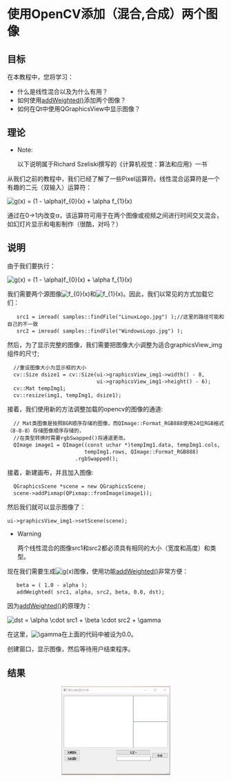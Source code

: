 <!--
 * @Date: 2020-08-15 13:45:33
 * @LastEditTime: 2020-08-15 15:21:26
 * @Author:  Chang_Bin
 * @LastEditors: Chang_Bin
 * @Email: bin_chang@qq.com
 * @Description: In User Settings Edit
-->
# 使用OpenCV添加（混合,合成）两个图像
## 目标
在本教程中，您将学习：
* 什么是线性混合以及为什么有用？
* 如何使用[addWeighted()](https://docs.opencv.org/4.3.0/d2/de8/group__core__array.html#gafafb2513349db3bcff51f54ee5592a19)添加两个图像？
* 如何在Qt中使用QGraphicsView中显示图像？

## 理论

* Note:
  
    以下说明属于Richard Szeliski撰写的《计算机视觉：算法和应用》一书

从我们之前的教程中，我们已经了解了一些Pixel运算符。线性混合运算符是一个有趣的二元（双输入）运算符：

<img src="https://latex.codecogs.com/gif.latex?g(x)&space;=&space;(1&space;-&space;\alpha)f_{0}(x)&space;&plus;&space;\alpha&space;f_{1}(x)" title="g(x) = (1 - \alpha)f_{0}(x) + \alpha f_{1}(x)" />

通过在0→1内改变α，该运算符可用于在两个图像或视频之间进行时间交叉混合，如幻灯片显示和电影制作（很酷，对吗？）

## 说明

由于我们要执行：

<img src="https://latex.codecogs.com/gif.latex?g(x)&space;=&space;(1&space;-&space;\alpha)f_{0}(x)&space;&plus;&space;\alpha&space;f_{1}(x)" title="g(x) = (1 - \alpha)f_{0}(x) + \alpha f_{1}(x)" />


我们需要两个源图像<img src="https://latex.codecogs.com/gif.latex?f_{0}(x)" title="f_{0}(x)" />和<img src="https://latex.codecogs.com/gif.latex?f_{1}(x)" title="f_{1}(x)" />。因此，我们以常见的方式加载它们：
```
   src1 = imread( samples::findFile("LinuxLogo.jpg") );//这里的路径可能和自己的不一致
   src2 = imread( samples::findFile("WindowsLogo.jpg") );
```
然后，为了显示完整的图像，我们需要把图像大小调整为适合graphicsView_img组件的尺寸;
```
  //重设图像大小为显示框的大小
  cv::Size dsize1 = cv::Size(ui->graphicsView_img1->width() - 8,
                             ui->graphicsView_img1->height() - 6);
  cv::Mat tempImg1;
  cv::resize(img1, tempImg1, dsize1);
```
接着，我们使用新的方法调整加载的opencv的图像的通道:
```
  // Mat类图像是按照BGR顺序存储的图像，而QImage::Format_RGB888使用24位RGB格式（8-8-8）存储图像顺序存储的，
  //在类型转换时需要rgbSwapped()将通道更改。
  QImage image1 = QImage((const uchar *)tempImg1.data, tempImg1.cols,
                         tempImg1.rows, QImage::Format_RGB888)
                      .rgbSwapped();
```
接着，新建画布，并且加入图像:
```
  QGraphicsScene *scene = new QGraphicsScene;
  scene->addPixmap(QPixmap::fromImage(image1));
```
然后我们就可以显示图像了：
```
ui->graphicsView_img1->setScene(scene);
```

* Warning

    两个线性混合的图像src1和src2都必须具有相同的大小（宽度和高度）和类型。

现在我们需要生成<img src="https://latex.codecogs.com/gif.latex?g(x)" title="g(x)" />图像，使用功能[addWeighted()](https://docs.opencv.org/4.3.0/d2/de8/group__core__array.html#gafafb2513349db3bcff51f54ee5592a19)非常方便：
```
   beta = ( 1.0 - alpha );
   addWeighted( src1, alpha, src2, beta, 0.0, dst);
```
因为[addWeighted()](https://docs.opencv.org/4.3.0/d2/de8/group__core__array.html#gafafb2513349db3bcff51f54ee5592a19)的原理为：

<img align="center" src="https://latex.codecogs.com/gif.latex?dst&space;=&space;\alpha&space;\cdot&space;src1&space;&plus;&space;\beta&space;\cdot&space;src2&space;&plus;&space;\gamma" title="dst = \alpha \cdot src1 + \beta \cdot src2 + \gamma" />

在这里，<img src="https://latex.codecogs.com/gif.latex?\gamma" title="\gamma" />在上面的代码中被设为0.0。

创建窗口，显示图像，然后等待用户结束程序。

## 结果

<div align="center">
<img style="align: center" src="结果.gif" width="50%" height="50%" alt="" />
  </div>